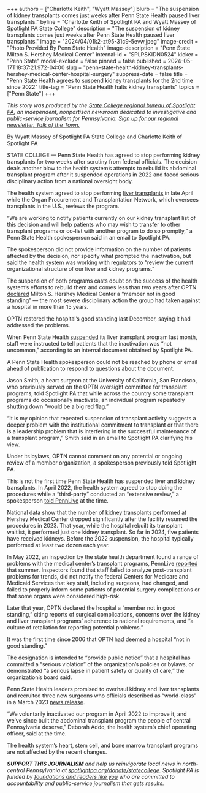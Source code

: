 +++
authors = ["Charlotte Keith", "Wyatt Massey"]
blurb = "The suspension of kidney transplants comes just weeks after Penn State Health paused liver transplants."
byline = "Charlotte Keith of Spotlight PA and Wyatt Massey of Spotlight PA State College"
description = "The suspension of kidney transplants comes just weeks after Penn State Health paused liver transplants."
image = "2024/04/01k2-zt95-31c9-5evw.jpeg"
image-credit = "Photo Provided By Penn State Health"
image-description = "Penn State Milton S. Hershey Medical Center"
internal-id = "SPLPSKIDN0524"
kicker = "Penn State"
modal-exclude = false
pinned = false
published = 2024-05-17T18:37:21.972-04:00
slug = "penn-state-health-kidney-transplants-hershey-medical-center-hospital-surgery"
suppress-date = false
title = "Penn State Health agrees to suspend kidney transplants for the 2nd time since 2022"
title-tag = "Penn State Health halts kidney transplants"
topics = ["Penn State"]
+++

<em>This story was produced by the </em><a href="https://www.spotlightpa.org/statecollege"><em>State College regional bureau of Spotlight PA</em></a><em>, an independent, nonpartisan newsroom dedicated to investigative and public-service journalism for Pennsylvania. </em><a href="https://www.spotlightpa.org/newsletters/talkofthetown"><em>Sign up for our regional newsletter, Talk of the Town.</em></a>

By Wyatt Massey of Spotlight PA State College and Charlotte Keith of Spotlight PA

STATE COLLEGE — Penn State Health has agreed to stop performing kidney transplants for two weeks after scrutiny from federal officials. The decision deals another blow to the health system’s attempts to rebuild its abdominal transplant program after it suspended operations in 2022 and faced serious disciplinary action from a national oversight body.

The health system agreed to stop performing <a href="https://www.spotlightpa.org/statecollege/2024/04/penn-state-health-liver-transplants-hershey-medical-center-hospital-surgery/">liver transplants</a> in late April while the Organ Procurement and Transplantation Network, which oversees transplants in the U.S., reviews the program.

“We are working to notify patients currently on our kidney transplant list of this decision and will help patients who may wish to transfer to other transplant programs or co-list with another program to do so promptly,” a Penn State Health spokesperson said in an email to Spotlight PA.

<script src="https://www.spotlightpa.org/embed.js" async></script><div data-spl-embed-version="1" data-spl-src="https://www.spotlightpa.org/embeds/newsletter/?cta=Sign%20up%20for%20our%20new%20regional%20newsletter%2C%20%3Cb%3ETalk%20of%20the%20Town%3C%2Fb%3E%2C%20and%20get%20all%20the%20news%20and%20notes%20from%20State%20College%20and%20north-central%20PA.&button=Sign%20Up%20Now&preselect=state_college&eyebrow=DON'T%20MISS%20A%20BEAT"></div>

The spokesperson did not provide information on the number of patients affected by the decision, nor specify what prompted the inactivation, but said the health system was working with regulators to “review the current organizational structure of our liver and kidney programs.”

The suspension of both programs casts doubt on the success of the health system’s efforts to rebuild them and comes less than two years after OPTN <a href="https://optn.transplant.hrsa.gov/news/optn-board-declares-penn-state-milton-s-hershey-medical-center-a-member-not-in-good-standing/">declared</a> Milton S. Hershey Medical Center a “member not in good standing” — the most severe disciplinary action the group had taken against a hospital in more than 15 years.

OPTN restored the hospital’s good standing last December, saying it had addressed the problems.

When Penn State Health <a href="https://www.spotlightpa.org/statecollege/2024/04/penn-state-health-liver-transplants-hershey-medical-center-hospital-surgery/">suspended</a> its liver transplant program last month, staff were instructed to tell patients that the inactivation was “not uncommon,” according to an internal document obtained by Spotlight PA.

A Penn State Health spokesperson could not be reached by phone or email ahead of publication to respond to questions about the document.

Jason Smith, a heart surgeon at the University of California, San Francisco, who previously served on the OPTN oversight committee for transplant programs, told Spotlight PA that while across the country some transplant programs do occasionally inactivate, an individual program repeatedly shutting down “would be a big red flag.”

“It is my opinion that repeated suspension of transplant activity suggests a deeper problem with the institutional commitment to transplant or that there is a leadership problem that is interfering in the successful maintenance of a transplant program,” Smith said in an email to Spotlight PA clarifying his view.

Under its bylaws, OPTN cannot comment on any potential or ongoing review of a member organization, a spokesperson previously told Spotlight PA.

This is not the first time Penn State Health has suspended liver and kidney transplants. In April 2022, the health system agreed to stop doing the procedures while a “third-party” conducted an “extensive review,” a spokesperson <a href="https://www.pennlive.com/news/2022/08/kidney-and-liver-transplants-shut-down-at-penn-state-health-inspection-finds-multiple-problems.html">told PennLive</a> at the time.

National data show that the number of kidney transplants performed at Hershey Medical Center dropped significantly after the facility resumed the procedures in 2023. That year, while the hospital rebuilt its transplant waitlist, it performed just one kidney transplant. So far in 2024, five patients have received kidneys. Before the 2022 suspension, the hospital typically performed at least two dozen each year.

In May 2022, an inspection by the state health department found a range of problems with the medical center’s transplant programs, PennLive <a href="https://www.pennlive.com/news/2022/08/kidney-and-liver-transplants-shut-down-at-penn-state-health-inspection-finds-multiple-problems.html">reported</a> that summer. Inspectors found that staff failed to analyze post-transplant problems for trends, did not notify the federal Centers for Medicare and Medicaid Services that key staff, including surgeons, had changed, and failed to properly inform some patients of potential surgery complications or that some organs were considered high-risk.

Later that year, OPTN declared the hospital a “member not in good standing,” citing reports of surgical complications, concerns over the kidney and liver transplant programs’ adherence to national requirements, and “a culture of retaliation for reporting potential problems.”

It was the first time since 2006 that OPTN had deemed a hospital “not in good standing.”

<script src="https://www.spotlightpa.org/embed.js" async></script><div data-spl-embed-version="1" data-spl-src="https://www.spotlightpa.org/embeds/donate/"></div>

The designation is intended to “provide public notice” that a hospital has committed a “serious violation” of the organization’s policies or bylaws, or demonstrated “a serious lapse in patient safety or quality of care,” the organization’s board said.

Penn State Health leaders promised to overhaul kidney and liver transplants and recruited three new surgeons who officials described as “world-class” in a March 2023 <a href="https://pennstatehealthnews.org/2023/03/renowned-transplant-surgeons-lead-reactivation-of-penn-state-health-milton-s-hershey-medical-center-abdominal-organ-transplant-program/">news release</a>.

“We voluntarily inactivated our program in April 2022 to improve it, and we’ve since built the abdominal transplant program the people of central Pennsylvania deserve,” Deborah Addo, the health system’s chief operating officer, said at the time.

The health system’s heart, stem cell, and bone marrow transplant programs are not affected by the recent changes.

<strong><em>SUPPORT THIS JOURNALISM </em></strong><em>and help us reinvigorate local news in north-central Pennsylvania at </em><a href="http://spotlightpa.org/donate/statecollege"><em>spotlightpa.org/donate/statecollege</em></a><em>. Spotlight PA is funded by </em><a href="https://www.spotlightpa.org/support"><em>foundations and readers like you</em></a><em> who are committed to accountability and public-service journalism that gets results.</em>

